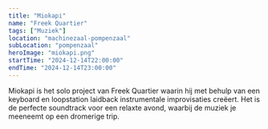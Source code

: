```yaml
---
title: "Miokapi"
name: "Freek Quartier"
tags: ["Muziek"]
location: "machinezaal-pompenzaal"
subLocation: "pompenzaal"
heroImage: "miokapi.png"
startTime: "2024-12-14T22:00:00"
endTime: "2024-12-14T23:00:00"
---
```


Miokapi is het solo project van Freek Quartier waarin hij met behulp van een keyboard en loopstation laidback instrumentale improvisaties creëert. Het is de perfecte soundtrack voor een relaxte avond, waarbij de muziek je meeneemt op een dromerige trip.
